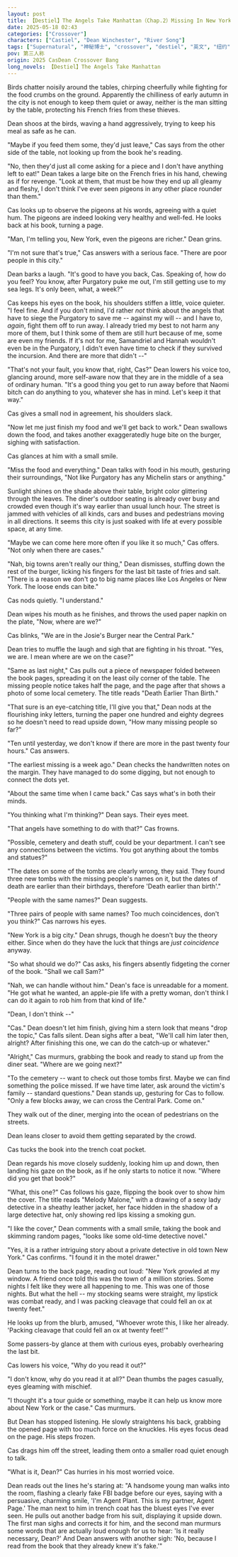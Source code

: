 ```yaml
---
layout: post
title: 【Destiel】The Angels Take Manhattan（Chap.2）Missing In New York
date: 2025-05-18 02:43
categories: ["Crossover"]
characters: ["Castiel", "Dean Winchester", "River Song"]
tags: ["Supernatural", "神秘博士", "crossover", "destiel", "英文", "纽约"]
pov: 第三人称
origin: 2025 CasDean Crossover Bang
long_novels: 【Destiel】The Angels Take Manhattan
---
```


Birds chatter noisily around the tables, chirping cheerfully while fighting for the food crumbs on the ground. Apparently the chilliness of early autumn in the city is not enough to keep them quiet or away, neither is the man sitting by the table, protecting his French fries from these thieves.

Dean shoos at the birds, waving a hand aggressively, trying to keep his meal as safe as he can.

"Maybe if you feed them some, they'd just leave," Cas says from the other side of the table, not looking up from the book he's reading.

"No, then they'd just all come asking for a piece and I don't have anything left to eat!" Dean takes a large bite on the French fries in his hand, chewing as if for revenge. "Look at them, that must be how they end up all gleamy and fleshy, I don't think I've ever seen pigeons in any other place rounder than them."

Cas looks up to observe the pigeons at his words, agreeing with a quiet hum. The pigeons are indeed looking very healthy and well-fed. He looks back at his book, turning a page.

"Man, I'm telling you, New York, even the pigeons are richer." Dean grins.

"I'm not sure that's true," Cas answers with a serious face. "There are poor people in this city."

Dean barks a laugh. "It's good to have you back, Cas. Speaking of, how do you feel? You know, after Purgatory puke me out, I'm still getting use to my sea legs. It's only been, what, a week?"

Cas keeps his eyes on the book, his shoulders stiffen a little, voice quieter. "I feel fine. And if you don't mind, I'd rather *not* think about the angels that have to siege the Purgatory to save me -- against my will -- and I have to, *again*, fight them off to run away. I already tried my best to not harm any more of them, but I think some of them are still hurt because of me, some are even my friends. If it's not for me, Samandriel and Hannah wouldn't even be in the Purgatory, I didn't even have time to check if they survived the incursion. And there are more that didn't --"

"That's not your fault, you know that, right, Cas?" Dean lowers his voice too, glancing around, more self-aware now that they are in the middle of a sea of ordinary human. "It's a good thing you get to run away before that Naomi bitch can do anything to you, whatever she has in mind. Let's keep it that way."

Cas gives a small nod in agreement, his shoulders slack.

"Now let me just finish my food and we'll get back to work." Dean swallows down the food, and takes another exaggeratedly huge bite on the burger, sighing with satisfaction.

Cas glances at him with a small smile.

"Miss the food and everything." Dean talks with food in his mouth, gesturing their surroundings, "Not like Purgatory has any Michelin stars or anything."

Sunlight shines on the shade above their table, bright color glittering through the leaves. The diner's outdoor seating is already over busy and crowded even though it's way earlier than usual lunch hour. The street is jammed with vehicles of all kinds, cars and buses and pedestrians moving in all directions. It seems this city is just soaked with life at every possible space, at any time.

"Maybe we can come here more often if you like it so much," Cas offers. "Not only when there are cases."

"Nah, big towns aren't really our thing," Dean dismisses, stuffing down the rest of the burger, licking his fingers for the last bit taste of fries and salt. "There is a reason we don't go to big name places like Los Angeles or New York. The loose ends can bite."

Cas nods quietly. "I understand."

Dean wipes his mouth as he finishes, and throws the used paper napkin on the plate, "Now, where are we?"

Cas blinks, "We are in the Josie's Burger near the Central Park."

Dean tries to muffle the laugh and sigh that are fighting in his throat. "Yes, we are. I mean where are we on the case?"

"Same as last night," Cas pulls out a piece of newspaper folded between the book pages, spreading it on the least oily corner of the table. The missing people notice takes half the page, and the page after that shows a photo of some local cemetery. The title reads "Death Earlier Than Birth."

"That sure is an eye-catching title, I'll give you that," Dean nods at the flourishing inky letters, turning the paper one hundred and eighty degrees so he doesn't need to read upside down, "How many missing people so far?"

"Ten until yesterday, we don't know if there are more in the past twenty four hours." Cas answers.

"The earliest missing is a week ago." Dean checks the handwritten notes on the margin. They have managed to do some digging, but not enough to connect the dots yet.

"About the same time when I came back." Cas says what's in both their minds.

"You thinking what I'm thinking?" Dean says. Their eyes meet.

"That angels have something to do with that?" Cas frowns.

"Possible, cemetery and death stuff, could be your department. I can't see any connections between the victims. You got anything about the tombs and statues?"

"The dates on some of the tombs are clearly wrong, they said. They found three new tombs with the missing people's names on it, but the dates of death are earlier than their birthdays, therefore 'Death earlier than birth'."

"People with the same names?" Dean suggests.

"Three pairs of people with same names? Too much coincidences, don't you think?" Cas narrows his eyes.

"New York is a big city." Dean shrugs, though he doesn't buy the theory either. Since when do they have the luck that things are *just coincidence* anyway.

"So what should we do?" Cas asks, his fingers absently fidgeting the corner of the book. "Shall we call Sam?"

"Nah, we can handle without him." Dean's face is unreadable for a moment. "He got what he wanted, an apple-pie life with a pretty woman, don't think I can do it again to rob him from that kind of life."

"Dean, I don't think --"

"Cas." Dean doesn't let him finish, giving him a stern look that means "drop the topic," Cas falls silent. Dean sighs after a beat, "We'll call him later then, alright? After finishing this one, we can do the catch-up or whatever."

"Alright," Cas murmurs, grabbing the book and ready to stand up from the diner seat. "Where are we going next?"

"To the cemetery -- want to check out those tombs first. Maybe we can find something the police missed. If we have time later, ask around the victim's family -- standard questions." Dean stands up, gesturing for Cas to follow. "Only a few blocks away, we can cross the Central Park. Come on."

They walk out of the diner, merging into the ocean of pedestrians on the streets.

Dean leans closer to avoid them getting separated by the crowd.

Cas tucks the book into the trench coat pocket.

Dean regards his move closely suddenly, looking him up and down, then landing his gaze on the book, as if he only starts to notice it now. "Where did you get that book?"

"What, this one?" Cas follows his gaze, flipping the book over to show him the cover. The title reads "Melody Malone," with a drawing of a sexy lady detective in a sheathy leather jacket, her face hidden in the shadow of a large detective hat, only showing red lips kissing a smoking gun.

"I like the cover," Dean comments with a small smile, taking the book and skimming random pages, "looks like some old-time detective novel."

"Yes, it is a rather intriguing story about a private detective in old town New York." Cas confirms. "I found it in the motel drawer."

Dean turns to the back page, reading out loud: "New York growled at my window. A friend once told this was the town of a million stories. Some nights I felt like they were all happening to me. This was one of those nights. But what the hell -- my stocking seams were straight, my lipstick was combat ready, and I was packing cleavage that could fell an ox at twenty feet."

He looks up from the blurb, amused, "Whoever wrote this, I like her already. 'Packing cleavage that could fell an ox at twenty feet!'"

Some passers-by glance at them with curious eyes, probably overhearing the last bit.

Cas lowers his voice, "Why do you read it out?"

"I don't know, why do you read it at all?" Dean thumbs the pages casually, eyes gleaming with mischief.

"I thought it's a tour guide or something, maybe it can help us know more about New York or the case." Cas murmurs.

But Dean has stopped listening. He slowly straightens his back, grabbing the opened page with too much force on the knuckles. His eyes focus dead on the page. His steps frozen.

Cas drags him off the street, leading them onto a smaller road quiet enough to talk.

"What is it, Dean?" Cas hurries in his most worried voice.

Dean reads out the lines he's staring at: "A handsome young man walks into the room, flashing a clearly fake FBI badge before our eyes, saying with a persuasive, charming smile, 'I'm Agent Plant. This is my partner, Agent Page.' The man next to him in trench coat has the bluest eyes I've ever seen. He pulls out another badge from his suit, displaying it upside down. The first man sighs and corrects it for him, and the second man murmurs some words that are actually loud enough for us to hear: 'Is it really necessary, Dean?' And Dean answers with another sigh: 'No, because I read from the book that they already knew it's fake.'"
